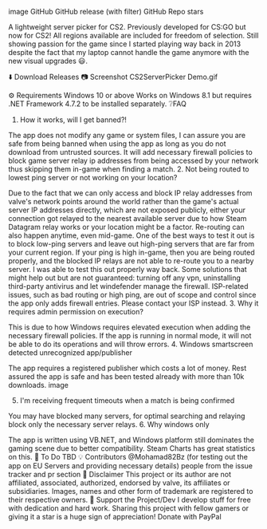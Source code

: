 image GitHub GitHub release (with filter) GitHub Repo stars

A lightweight server picker for CS2. Previously developed for CS:GO but now for CS2! All regions available are included for freedom of selection. Still showing passion for the game since I started playing way back in 2013 despite the fact that my laptop cannot handle the game anymore with the new visual upgrades 😃.

⬇️ Download
Releases
📷 Screenshot
CS2ServerPicker Demo.gif

⚙️ Requirements
Windows 10 or above
Works on Windows 8.1 but requires .NET Framework 4.7.2 to be installed separately.
❔FAQ
1. How it works, will I get banned?!

The app does not modify any game or system files, I can assure you are safe from being banned when using the app as long as you do not download from untrusted sources. It will add necessary firewall policies to block game server relay ip addresses from being accessed by your network thus skipping them in-game when finding a match.
2. Not being routed to lowest ping server or not working on your location?

Due to the fact that we can only access and block IP relay addresses from valve's network points around the world rather than the game's actual server IP addresses directly, which are not exposed publicly, either your connection got relayed to the nearest available server due to how Steam Datagram relay works or your location might be a factor.
Re-routing can also happen anytime, even mid-game. One of the best ways to test it out is to block low-ping servers and leave out high-ping servers that are far from your current region. If your ping is high in-game, then you are being routed properly, and the blocked IP relays are not able to re-route you to a nearby server. I was able to test this out properly way back.
Some solutions that might help out but are not guaranteed: turning off any vpn, uninstalling third-party antivirus and let windefender manage the firewall.
ISP-related issues, such as bad routing or high ping, are out of scope and control since the app only adds firewall entries. Please contact your ISP instead.
3. Why it requires admin permission on execution?

This is due to how Windows requires elevated execution when adding the necessary firewall policies. If the app is running in normal mode, it will not be able to do its operations and will throw errors.
4. Windows smartscreen detected unrecognized app/publisher

The app requires a registered publisher which costs a lot of money. Rest assured the app is safe and has been tested already with more than 10k downloads.
image

5. I'm receiving frequent timeouts when a match is being confirmed

You may have blocked many servers, for optimal searching and relaying block only the necessary server relays.
6. Why windows only

The app is written using VB.NET, and Windows platform still dominates the gaming scene due to better compatibility. Steam Charts has great statistics on this.
📔 To Do
TBD
💡 Contributors
@Mohamad82Bz (for testing out the app on EU Servers and providing necessary details)
people from the issue tracker and pr section
🔽 Disclaimer
This project or its author are not affiliated, associated, authorized, endorsed by valve, its affiliates or subsidiaries. Images, names and other form of trademark are registered to their respective owners.
💖 Support the Project/Dev
I develop stuff for free with dedication and hard work. Sharing this project with fellow gamers or giving it a star is a huge sign of appreciation!
Donate with PayPal
